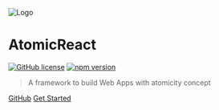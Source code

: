 ![Logo](/assets/logo.svg?)

# AtomicReact
[![GitHub license](https://img.shields.io/badge/license-MIT-blue.svg)](https://github.com/Guihgo/AtomicReact/blob/master/LICENSE)
[![npm version](https://img.shields.io/npm/v/atomicreact.svg?style=flat)](https://www.npmjs.com/package/atomicreact)



> A framework to build Web Apps with atomicity concept

[GitHub](https://github.com/Guihgo/AtomicReact/)
[Get Started](getStarted.md)
